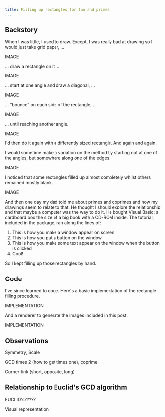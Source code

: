 ```yaml
---
title: Filling up rectangles for fun and primes
...
```


## Backstory

When I was little, I used to draw.
Except, I was really bad at drawing so I would just take grid paper, …

IMAGE

… draw a rectangle on it, …

IMAGE

… start at one angle and draw a diagonal, …

IMAGE

… “bounce” on each side of the rectangle, …

IMAGE

… until reaching another angle.

IMAGE

I'd then do it again with a differently sized rectangle.
And again and again.

I would sometime make a variation on the method by starting not at one of the angles, but somewhere along one of the edges.

IMAGE

I noticed that some rectangles filled up almost completely whilst others remained mostly blank.

IMAGE

And then one day my dad told me about primes and coprimes and how my drawings seem to relate to that.
He thought I should explore the relationship and that maybe a computer was the way to do it.
He bought Visual Basic: a cardboard box the size of a big book with a CD-ROM inside.
The tutorial, included in the package, ran along the lines of:

1. This is how you make a window appear on screen
2. This is how you put a button on the window
3. This is how you make some text appear on the window when the button is clicked
4. Cool!

So I kept filling up those rectangles by hand.


## Code

I've since learned to code.
Here's a basic implementation of the rectangle filling procedure.

IMPLEMENTATION

And a renderer to generate the images included in this post.

IMPLEMENTATION


## Observations

Symmetry, Scale

GCD times 2 (how to get times one), coprime

Corner-link (short, opposite, long)


## Relationship to Euclid's GCD algorithm

EUCLID's?????

Visual representation
